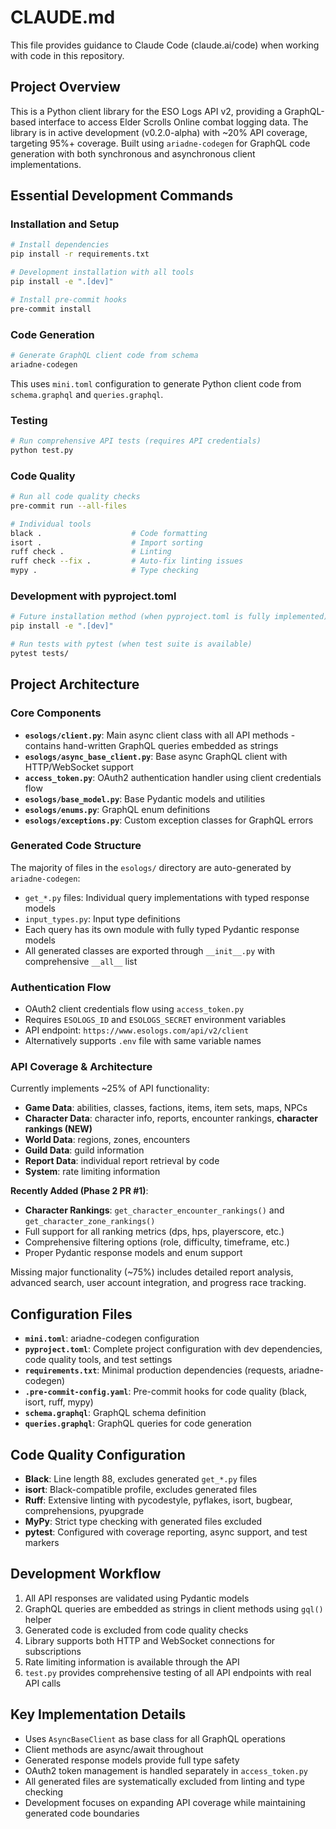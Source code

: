 # CLAUDE.md

This file provides guidance to Claude Code (claude.ai/code) when working with code in this repository.

## Project Overview
This is a Python client library for the ESO Logs API v2, providing a GraphQL-based interface to access Elder Scrolls Online combat logging data. The library is in active development (v0.2.0-alpha) with ~20% API coverage, targeting 95%+ coverage. Built using `ariadne-codegen` for GraphQL code generation with both synchronous and asynchronous client implementations.

## Essential Development Commands

### Installation and Setup
```bash
# Install dependencies
pip install -r requirements.txt

# Development installation with all tools
pip install -e ".[dev]"

# Install pre-commit hooks
pre-commit install
```

### Code Generation
```bash
# Generate GraphQL client code from schema
ariadne-codegen
```
This uses `mini.toml` configuration to generate Python client code from `schema.graphql` and `queries.graphql`.

### Testing
```bash
# Run comprehensive API tests (requires API credentials)
python test.py
```

### Code Quality
```bash
# Run all code quality checks
pre-commit run --all-files

# Individual tools
black .                    # Code formatting
isort .                    # Import sorting  
ruff check .               # Linting
ruff check --fix .         # Auto-fix linting issues
mypy .                     # Type checking
```

### Development with pyproject.toml
```bash
# Future installation method (when pyproject.toml is fully implemented)
pip install -e ".[dev]"

# Run tests with pytest (when test suite is available)
pytest tests/
```

## Project Architecture

### Core Components
- **`esologs/client.py`**: Main async client class with all API methods - contains hand-written GraphQL queries embedded as strings
- **`esologs/async_base_client.py`**: Base async GraphQL client with HTTP/WebSocket support
- **`access_token.py`**: OAuth2 authentication handler using client credentials flow
- **`esologs/base_model.py`**: Base Pydantic models and utilities
- **`esologs/enums.py`**: GraphQL enum definitions
- **`esologs/exceptions.py`**: Custom exception classes for GraphQL errors

### Generated Code Structure
The majority of files in the `esologs/` directory are auto-generated by `ariadne-codegen`:
- `get_*.py` files: Individual query implementations with typed response models
- `input_types.py`: Input type definitions
- Each query has its own module with fully typed Pydantic response models
- All generated classes are exported through `__init__.py` with comprehensive `__all__` list

### Authentication Flow
- OAuth2 client credentials flow using `access_token.py`
- Requires `ESOLOGS_ID` and `ESOLOGS_SECRET` environment variables
- API endpoint: `https://www.esologs.com/api/v2/client`
- Alternatively supports `.env` file with same variable names

### API Coverage & Architecture
Currently implements ~25% of API functionality:
- **Game Data**: abilities, classes, factions, items, item sets, maps, NPCs
- **Character Data**: character info, reports, encounter rankings, **character rankings (NEW)**
- **World Data**: regions, zones, encounters
- **Guild Data**: guild information
- **Report Data**: individual report retrieval by code
- **System**: rate limiting information

**Recently Added (Phase 2 PR #1)**:
- **Character Rankings**: `get_character_encounter_rankings()` and `get_character_zone_rankings()`
- Full support for all ranking metrics (dps, hps, playerscore, etc.)
- Comprehensive filtering options (role, difficulty, timeframe, etc.)
- Proper Pydantic response models and enum support

Missing major functionality (~75%) includes detailed report analysis, advanced search, user account integration, and progress race tracking.

## Configuration Files
- **`mini.toml`**: ariadne-codegen configuration
- **`pyproject.toml`**: Complete project configuration with dev dependencies, code quality tools, and test settings
- **`requirements.txt`**: Minimal production dependencies (requests, ariadne-codegen)
- **`.pre-commit-config.yaml`**: Pre-commit hooks for code quality (black, isort, ruff, mypy)
- **`schema.graphql`**: GraphQL schema definition
- **`queries.graphql`**: GraphQL queries for code generation

## Code Quality Configuration
- **Black**: Line length 88, excludes generated `get_*.py` files
- **isort**: Black-compatible profile, excludes generated files
- **Ruff**: Extensive linting with pycodestyle, pyflakes, isort, bugbear, comprehensions, pyupgrade
- **MyPy**: Strict type checking with generated files excluded
- **pytest**: Configured with coverage reporting, async support, and test markers

## Development Workflow
1. All API responses are validated using Pydantic models
2. GraphQL queries are embedded as strings in client methods using `gql()` helper
3. Generated code is excluded from code quality checks
4. Library supports both HTTP and WebSocket connections for subscriptions
5. Rate limiting information is available through the API
6. `test.py` provides comprehensive testing of all API endpoints with real API calls

## Key Implementation Details
- Uses `AsyncBaseClient` as base class for all GraphQL operations
- Client methods are async/await throughout
- Generated response models provide full type safety
- OAuth2 token management is handled separately in `access_token.py`
- All generated files are systematically excluded from linting and type checking
- Development focuses on expanding API coverage while maintaining generated code boundaries